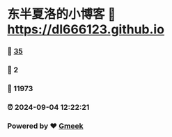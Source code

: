 # 东半夏洛的小博客 :link: https://dl666123.github.io 
### :page_facing_up: [35](https://dl666123.github.io/tag.html) 
### :speech_balloon: 2 
### :hibiscus: 11973 
### :alarm_clock: 2024-09-04 12:22:21 
### Powered by :heart: [Gmeek](https://github.com/Meekdai/Gmeek)
